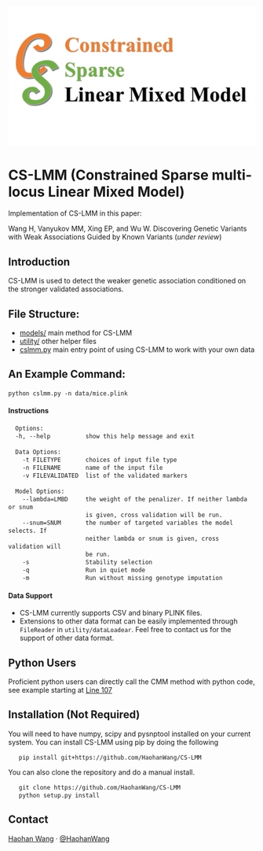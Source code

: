 ![cslmm](cslmm.PNG "CSLMM")

# CS-LMM (Constrained Sparse multi-locus Linear Mixed Model)

Implementation of CS-LMM in this paper:

Wang H, Vanyukov MM, Xing EP, and Wu W. Discovering Genetic Variants with Weak Associations Guided by Known Variants (_under review_)

## Introduction

CS-LMM is used to detect the weaker genetic association conditioned on the stronger validated associations.

## File Structure:

* [models/](https://github.com/HaohanWang/CS-LMM/tree/master/models) main method for CS-LMM
* [utility/](https://github.com/HaohanWang/CS-LMM/tree/master/utility) other helper files
* [cslmm.py](https://github.com/HaohanWang/CS-LMM/blob/master/cslmm.py) main entry point of using CS-LMM to work with your own data

## An Example Command:

```
python cslmm.py -n data/mice.plink
```
#### Instructions
```
  Options:
  -h, --help          show this help message and exit

  Data Options:
    -t FILETYPE       choices of input file type
    -n FILENAME       name of the input file
    -v FILEVALIDATED  list of the validated markers

  Model Options:
    --lambda=LMBD     the weight of the penalizer. If neither lambda or snum
                      is given, cross validation will be run.
    --snum=SNUM       the number of targeted variables the model selects. If
                      neither lambda or snum is given, cross validation will
                      be run.
    -s                Stability selection
    -q                Run in quiet mode
    -m                Run without missing genotype imputation
```
#### Data Support
* CS-LMM currently supports CSV and binary PLINK files.
* Extensions to other data format can be easily implemented through `FileReader` in `utility/dataLoadear`. Feel free to contact us for the support of other data format.

## Python Users
Proficient python users can directly call the CMM method with python code, see example starting at [Line 107](https://github.com/HaohanWang/CS-LMM/blob/master/cslmm.py#L107)

## Installation (Not Required)
You will need to have numpy, scipy and pysnptool installed on your current system.
You can install CS-LMM using pip by doing the following

```
   pip install git+https://github.com/HaohanWang/CS-LMM
```

You can also clone the repository and do a manual install.
```
   git clone https://github.com/HaohanWang/CS-LMM
   python setup.py install
```

## Contact
[Haohan Wang](http://www.cs.cmu.edu/~haohanw/)
&middot;
[@HaohanWang](https://twitter.com/HaohanWang)
